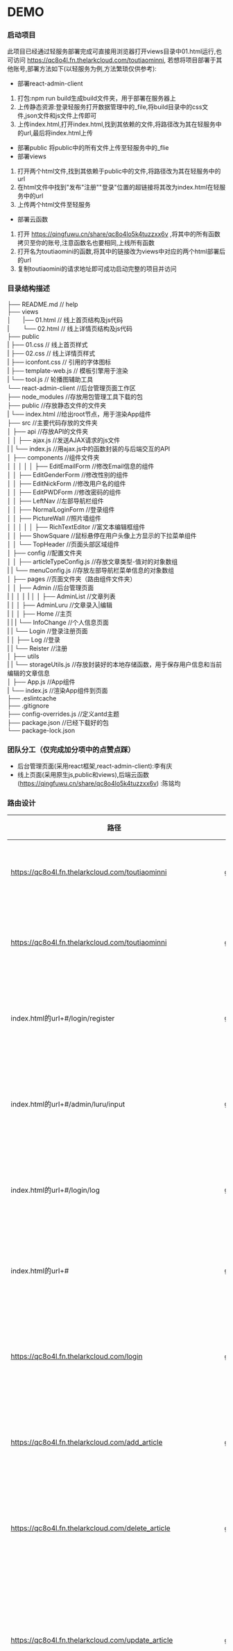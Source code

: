 DEMO
===========================

### 启动项目
此项目已经通过轻服务部署完成可直接用浏览器打开views目录中01.html运行,也可访问 https://qc8o4l.fn.thelarkcloud.com/toutiaominni, 若想将项目部署于其他账号,部署方法如下(以轻服务为例,方法繁琐仅供参考):
- 部署react-admin-client
1. 打包:npm run build生成build文件夹，用于部署在服务器上
2. 上传静态资源:登录轻服务打开数据管理中的_file,将build目录中的css文件,json文件和js文件上传即可
3. 上传index.html,打开index.html,找到其依赖的文件,将路径改为其在轻服务中的url,最后将index.html上传
- 部署public
将public中的所有文件上传至轻服务中的_flie
- 部署views
1. 打开两个html文件,找到其依赖于public中的文件,将路径改为其在轻服务中的url
2. 在html文件中找到"发布"注册""登录"位置的超链接将其改为index.html在轻服务中的url
3. 上传两个html文件至轻服务
- 部署云函数
1. 打开 https://qingfuwu.cn/share/qc8o4lo5k4tuzzxx6v ,将其中的所有函数拷贝至你的账号,注意函数名也要相同,上线所有函数
2. 打开名为toutiaomini的函数,将其中的链接改为views中对应的两个html部署后的url
3. 复制toutiaomini的请求地址即可成功启动完整的项目并访问

### 目录结构描述

├── README.md                   		 // help<Br/>
├── views                      
│ &nbsp;&nbsp;&nbsp;&nbsp;&nbsp;&nbsp;|── 01.html					// 线上首页结构及js代码<Br/>
| &nbsp;&nbsp;&nbsp;&nbsp;&nbsp;&nbsp; └── 02.html					// 线上详情页结构及js代码<Br/>
├── public  
|   ├── 01.css					// 线上首页样式<Br/>
|   ├── 02.css					// 线上详情页样式<Br/>
|   ├── iconfont.css			        // 引用的字体图标<Br/>
|   ├── template-web.js			        // 模板引擎用于渲染<Br/>
|   └── tool.js					// 轮播图辅助工具<Br/>
└── react-admin-client				//后台管理页面工作区<Br/>
    ├── node_modules			//存放用包管理工具下载的包<Br/>
    ├── public					//存放静态文件的文件夹<Br/>
    |   └── index.html			//给出root节点，用于渲染App组件<Br/>
    ├── src						//主要代码存放的文件夹<Br/>
    │   ├── api					//存放API的文件夹<Br/>
    │   │   ├── ajax.js			//发送AJAX请求的js文件<Br/>
    |	|   └── index.js		//用ajax.js中的函数封装的与后端交互的API<Br/>
    │   ├── components			//组件文件夹<Br/>
    │   │   │
    │   │   ├── EditEmailForm	//修改Email信息的组件<Br/>
    │   │   ├── EditGenderForm	//修改性别的组件<Br/>
    │   │   ├── EditNickForm	//修改用户名的组件<Br/>
    │   │   ├── EditPWDForm		//修改密码的组件<Br/>
    │   │   ├── LeftNav			//左部导航栏组件<Br/>
    │   │   ├── NormalLoginForm	//登录组件<Br/>
    │   │   ├── PictureWall		//照片墙组件<Br/>
    │   │   │ 
    │   │   ├── RichTextEditor	//富文本编辑框组件<Br/>
    │   │   ├── ShowSquare		//鼠标悬停在用户头像上方显示的下拉菜单组件<Br/>
    │   │   └── TopHeader		//页面头部区域组件<Br/>
	│   ├── config				//配置文件夹<Br/>
	│   │   ├── articleTypeConfig.js	//存放文章类型-值对的对象数组<Br/>
	|	|   └── menuConfig.js			//存放左部导航栏菜单信息的对象数组<Br/>
	│   ├── pages				//页面文件夹（路由组件文件夹）<Br/>
	│   │   ├── Admin			//后台管理页面<Br/>
	|	│   │   │ 
	|	│   │   ├── AdminList	//文章列表<Br/>
	|	│   │   ├── AdminLuru	//文章录入|编辑<Br/>
	|	│   │   ├── Home		//主页<Br/>
	|	|	|   └── InfoChange	//个人信息页面<Br/>
	|	|   └── Login			//登录注册页面<Br/>
	|	│       ├── Log			//登录<Br/>
	|	|		└── Reister		//注册<Br/>
	│   ├── utils<Br/>
	|	|   └── storageUtils.js	//存放封装好的本地存储函数，用于保存用户信息和当前编辑的文章信息<Br/>
	│   ├── App.js				//App组件<Br/>
	|   └── index.js			//渲染App组件到页面<Br/>
	├── .eslintcache	<Br/>
	├── .gitignore<Br/>
	├── config-overrides.js		//定义antd主题<Br/>
	├── package.json			//已经下载好的包<Br/>
	└── package-lock.json<Br/>

### 团队分工（仅完成加分项中的点赞点踩）
- 后台管理页面(采用react框架,react-admin-client):李有庆
- 线上页面(采用原生js,public和views),后端云函数 (https://qingfuwu.cn/share/qc8o4lo5k4tuzzxx6v) :陈铭均

### 路由设计

| 路径      | 方法   | 参数               | 备注         |
| ------------------------- | ---- | -------  | ---------------------- | 
| https://qc8o4l.fn.thelarkcloud.com/toutiaominni				|get/post 	|											|获取线上首页						|
|https://qc8o4l.fn.thelarkcloud.com/toutiaominni				|get/post 	|article_id									|获取线上详情页					|
|index.html的url+#/login/register									|get/post 	|											|获取后台注册页					|
|index.html的url+#/admin/luru/input									|get/post 	|										   	|获取后台管理录入页				|
|index.html的url+#/login/log										|get/post 	|										   	|获取后台登录页					|
|index.html的url+#													|get/post 	|										   	|获取后台管理首页					|
|https://qc8o4l.fn.thelarkcloud.com/login						|get/post 	|nickname password							|处理添加登录请求					|
|https://qc8o4l.fn.thelarkcloud.com/add_article					|get/post 	|nickname title_name title_img content type	|处理添加文章请求					|
|https://qc8o4l.fn.thelarkcloud.com/delete_article				|get/post 	|article_id									|处理删除文章请求					|
|https://qc8o4l.fn.thelarkcloud.com/update_article				|get/post 	|article_id title_name title_img conten type|更新文章标题图片内容和类型		|
|https://qc8o4l.fn.thelarkcloud.com/update_article_status		|get/post 	|article_id	status							|更新文章状态						|
|https://qc8o4l.fn.thelarkcloud.com/update_article_goodandbad	|get/post 	|article_id	quality num username			|更新文章及用户的点赞点踩及关注量	|
|https://qc8o4l.fn.thelarkcloud.com/get_all_title				|get/post 	|type keywords								|按类型或关键字获取标题			|
|https://qc8o4l.fn.thelarkcloud.com/register				|get/post 	|nickname password email					|处理用户注册请求					|
|https://qc8o4l.fn.thelarkcloud.com/delete_user					|get/post 	|user_id									|处理删除用户请求				  	|
|https://qc8o4l.fn.thelarkcloud.com/update_user_nickname		|get/post 	|user_id user_nickname						|处理修改用户昵称请求				|
|https://qc8o4l.fn.thelarkcloud.com/update_user_avatar		|get/post 	|user_id user_avatar						|处理修改用户头像请求				|
|https://qc8o4l.fn.thelarkcloud.com/update_user_password		|get/post 	|user_id user_password						|处理修改用户密码请求				|
|https://qc8o4l.fn.thelarkcloud.com/update_user_email			|get/post 	|user_id user_email							|处理修改用户邮箱请求				|
|https://qc8o4l.fn.thelarkcloud.com/update_user_gender		|get/post 	|user_id user_gender						|处理修改用户性别请求	  			|
